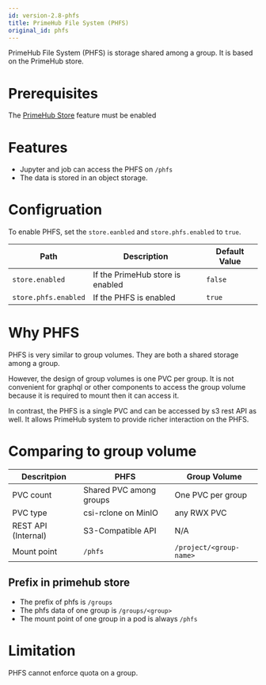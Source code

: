 ```yaml
---
id: version-2.8-phfs
title: PrimeHub File System (PHFS)
original_id: phfs
---
```


PrimeHub File System (PHFS) is storage shared among a group. It is based on the PrimeHub store.

# Prerequisites

The [PrimeHub Store](primehub-store) feature must be enabled

# Features

- Jupyter and job can access the PHFS on `/phfs`
- The data is stored in an object storage.

# Configruation
To enable PHFS, set the `store.eanbled` and `store.phfs.enabled` to `true`.

Path | Description | Default Value
--- | ----- | -----------------------
`store.enabled` | If the PrimeHub store is enabled | `false`
`store.phfs.enabled` | If the PHFS is enabled | `true`

# Why PHFS

PHFS is very similar to group volumes. They are both a shared storage among a group.

However, the design of group volumes is one PVC per group. It is not convenient for graphql or other components to access the group volume because it is required to mount then it can access it.

In contrast, the PHFS is a single PVC and can be accessed by s3 rest API as well. It allows PrimeHub system to provide richer interaction on the PHFS.

# Comparing to group volume

 Descritpion   | PHFS | Group Volume
----|--- | -----
PVC count | Shared PVC among groups | One PVC per group
PVC type | csi-rclone on MinIO | any RWX PVC
REST API (Internal) | S3-Compatible API | N/A
Mount point | `/phfs` | `/project/<group-name>`


## Prefix in primehub store

- The prefix of phfs is `/groups`
- The phfs data of one group is `/groups/<group>`
- The mount point of one group in a pod is always `/phfs`


# Limitation

PHFS cannot enforce quota on a group.